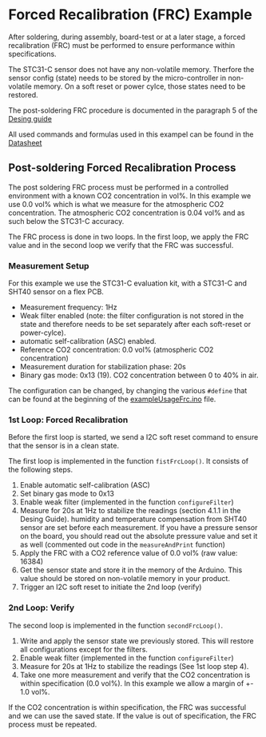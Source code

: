 # Forced Recalibration (FRC) Example

After soldering, during assembly, board-test or at a later stage, a forced recalibration (FRC)
must be performed to ensure performance within specifications.

The STC31-C sensor does not have any non-volatile memory. Therfore the sensor config (state) 
needs to be stored by the micro-controller in non-volatile memory. On a soft reset or power
cylce, those states need to be restored.

The post-soldering FRC procedure is documented in the paragraph 5 of the
[Desing guide](https://sensirion.com/resource/application_note/design_guide_STC31-C)

All used commands and formulas used in this exampel can be found in the
[Datasheet](https://sensirion.com/resource/datasheet/stc31-c)

## Post-soldering Forced Recalibration Process

The post soldering FRC process must be performed in a controlled environment with a
known CO2 concentration in vol%. In this example we use 0.0 vol% which is what we
measure for the atmospheric CO2 concentration. The atmospheric CO2 concentration is
0.04 vol% and as such below the STC31-C accuracy.

The FRC process is done in two loops. In the first loop, we apply the FRC value and
in the second loop we verify that the FRC was successful.

### Measurement Setup
For this example we use the STC31-C evaluation kit, with a STC31-C and SHT40 sensor
on a flex PCB.

* Measurement frequency: 1Hz
* Weak filter enabled (note: the filter configuration is not stored in the state and
  therefore needs to be set separately after each soft-reset or power-cylce).
* automatic self-calibration (ASC) enabled.
* Reference CO2 concentration: 0.0 vol% (atmospheric CO2 concentration)
* Measurement duration for stabilization phase: 20s
* Binary gas mode: 0x13 (19). CO2 concentration between 0 to 40% in air.

The configuration can be changed, by changing the various `#define` that can be found
at the beginning of the [exampleUsageFrc.ino](exampleUsageFrc.ino) file.


### 1st Loop: Forced Recalibration

Before the first loop is started, we send a I2C soft reset command to ensure that
the sensor is in a clean state.

The first loop is implemented in the function `fistFrcLoop()`. It consists of the
following steps.

1. Enable automatic self-calibration (ASC)
2. Set binary gas mode to 0x13
3. Enable weak filter (implemented in the function `configureFilter`)
4. Measure for 20s at 1Hz to stabilize the readings (section 4.1.1 in the Desing Guide).
   humidity and temperature compensation from SHT40 sensor are set before each measurement.
   If you have a pressure sensor on the board, you should read out the absolute pressure value
   and set it as well (commented out code in the `measureAndPrint` function)
5. Apply the FRC with a CO2 reference value of 0.0 vol% (raw value: 16384)
6. Get the sensor state and store it in the memory of the Arduino. This value should be stored
   on non-volatile memory in your product.
7. Trigger an I2C soft reset to initiate the 2nd loop (verify)


### 2nd Loop: Verify

The second loop is implemented in the function `secondFrcLoop()`.

1. Write and apply the sensor state we previously stored. This will restore all configurations
   except for the filters.
2. Enable weak filter (implemented in the function `configureFilter`)
3. Measure for 20s at 1Hz to stabilize the readings (See 1st loop step 4).
4. Take one more measurement and verify that the CO2 concentration is within specification (0.0 vol%).
   In this example we allow a margin of +- 1.0 vol%.

If the CO2 concentration is within specification, the FRC was successful and we can use the saved
state. If the value is out of specification, the FRC process must be repeated.
